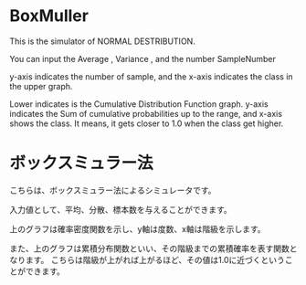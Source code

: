 
# BoxMuller
This is the simulator of NORMAL DESTRIBUTION.

You can input the Average , Variance , and the number SampleNumber


y-axis indicates the number of sample, and the x-axis indicates the class in the upper graph.


Lower indicates is the Cumulative Distribution Function graph.
y-axis indicates the Sum of cumulative probabilities up to the range, and x-axis shows the class.
It means, it gets closer to 1.0 when the class get higher.

# ボックスミュラー法
こちらは、ボックスミュラー法によるシミュレータです。

入力値として、平均、分散、標本数を与えることができます。

上のグラフは確率密度関数を示し、y軸は度数、x軸は階級を示します。

また、上のグラフは累積分布関数といい、その階級までの累積確率を表す関数となります。
こちらは階級が上がれば上がるほど、その値は1.0に近づくということができます。
